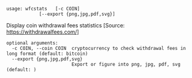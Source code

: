 ```
usage: wfcstats   [-c COIN]
            [--export {png,jpg,pdf,svg}]
```

Display coin withdrawal fees statistics
[Source: https://withdrawalfees.com/]

```
optional arguments:
  -c COIN, --coin COIN  cryptocurrency to check withdrawal fees in long format (default: bitcoin)
  --export {png,jpg,pdf,svg}
                        Export or figure into png, jpg, pdf, svg (default: )
```
